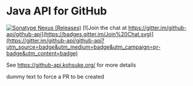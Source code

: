 # Java API for GitHub

[![Sonatype Nexus (Releases)](https://img.shields.io/nexus/r/org.kohsuke/github-api?server=https%3A%2F%2Foss.sonatype.org)](https://mvnrepository.com/artifact/org.kohsuke/github-api)
[![Join the chat at https://gitter.im/github-api/github-api](https://badges.gitter.im/Join%20Chat.svg)](https://gitter.im/github-api/github-api?utm_source=badge&utm_medium=badge&utm_campaign=pr-badge&utm_content=badge)


See https://github-api.kohsuke.org/ for more details

dummy text to force a PR to be created 

